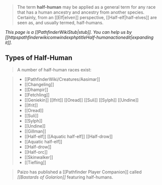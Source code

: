 > The term **half-human** may be applied as a general term for any race that has a human ancestry and ancestry from another species. Certainly, from an [[Elf|elven]] perspective, [[Half-elf|half-elves]] are seen as, and usually termed, half-humans.



*This page is a [[PathfinderWikiStub|stub]]. You can help us by [[httpspathfinderwikicomwindexphptitleHalf-humanactionedit|expanding it]].*


## Types of Half-Human

> A number of half-human races exist:

> - [[PathfinderWiki/Creatures/Aasimar]]
> - [[Changeling]]
> - [[Dhampir]]
> - [[Fetchling]]
> - [[Geniekin]]
[[Ifrit]]
[[Oread]]
[[Suli]]
[[Sylph]]
[[Undine]]
> - [[Ifrit]]
> - [[Oread]]
> - [[Suli]]
> - [[Sylph]]
> - [[Undine]]
> - [[Gillman]]
> - [[Half-elf]]
[[Aquatic half-elf]]
[[Half-drow]]
> - [[Aquatic half-elf]]
> - [[Half-drow]]
> - [[Half-orc]]
> - [[Skinwalker]]
> - [[Tiefling]]

> Paizo has published a [[Pathfinder Player Companion]] called *[[Bastards of Golarion]]* featuring half-humans.






